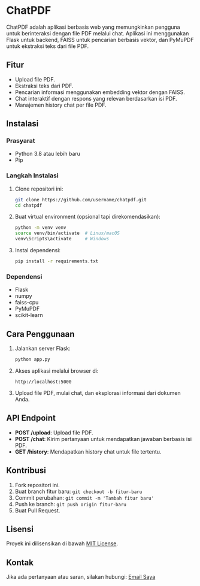 # ChatPDF

ChatPDF adalah aplikasi berbasis web yang memungkinkan pengguna untuk berinteraksi dengan file PDF melalui chat. Aplikasi ini menggunakan Flask untuk backend, FAISS untuk pencarian berbasis vektor, dan PyMuPDF untuk ekstraksi teks dari file PDF.

## Fitur
- Upload file PDF.
- Ekstraksi teks dari PDF.
- Pencarian informasi menggunakan embedding vektor dengan FAISS.
- Chat interaktif dengan respons yang relevan berdasarkan isi PDF.
- Manajemen history chat per file PDF.

## Instalasi

### Prasyarat
- Python 3.8 atau lebih baru
- Pip

### Langkah Instalasi
1. Clone repositori ini:
   ```bash
   git clone https://github.com/username/chatpdf.git
   cd chatpdf
   ```

2. Buat virtual environment (opsional tapi direkomendasikan):
   ```bash
   python -m venv venv
   source venv/bin/activate  # Linux/macOS
   venv\Scripts\activate     # Windows
   ```

3. Instal dependensi:
   ```bash
   pip install -r requirements.txt
   ```

### Dependensi
- Flask
- numpy
- faiss-cpu
- PyMuPDF
- scikit-learn

## Cara Penggunaan

1. Jalankan server Flask:
   ```bash
   python app.py
   ```

2. Akses aplikasi melalui browser di:
   ```
   http://localhost:5000
   ```

3. Upload file PDF, mulai chat, dan eksplorasi informasi dari dokumen Anda.

## API Endpoint

- **POST /upload**: Upload file PDF.
- **POST /chat**: Kirim pertanyaan untuk mendapatkan jawaban berbasis isi PDF.
- **GET /history**: Mendapatkan history chat untuk file tertentu.

## Kontribusi

1. Fork repositori ini.
2. Buat branch fitur baru: `git checkout -b fitur-baru`
3. Commit perubahan: `git commit -m 'Tambah fitur baru'`
4. Push ke branch: `git push origin fitur-baru`
5. Buat Pull Request.

## Lisensi
Proyek ini dilisensikan di bawah [MIT License](LICENSE).

## Kontak
Jika ada pertanyaan atau saran, silakan hubungi: [Email Saya](mailto:lahadiyani@gmail.com)

